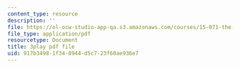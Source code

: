 ```yaml
---
content_type: resource
description: ''
file: https://ol-ocw-studio-app-qa.s3.amazonaws.com/courses/15-071-the-analytics-edge-spring-2017/917b34981f348944d5c723f60ae936e7_JAmiDL8pBhg.pdf
file_type: application/pdf
resourcetype: Document
title: 3play pdf file
uid: 917b3498-1f34-8944-d5c7-23f60ae936e7
---
```

